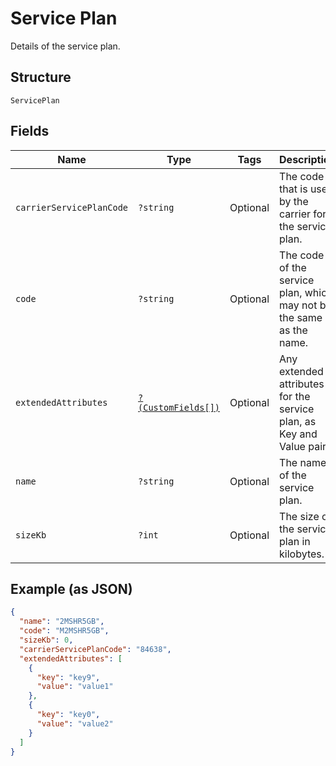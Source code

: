 
# Service Plan

Details of the service plan.

## Structure

`ServicePlan`

## Fields

| Name | Type | Tags | Description | Getter | Setter |
|  --- | --- | --- | --- | --- | --- |
| `carrierServicePlanCode` | `?string` | Optional | The code that is used by the carrier for the service plan. | getCarrierServicePlanCode(): ?string | setCarrierServicePlanCode(?string carrierServicePlanCode): void |
| `code` | `?string` | Optional | The code of the service plan, which may not be the same as the name. | getCode(): ?string | setCode(?string code): void |
| `extendedAttributes` | [`?(CustomFields[])`](../../doc/models/custom-fields.md) | Optional | Any extended attributes for the service plan, as Key and Value pairs. | getExtendedAttributes(): ?array | setExtendedAttributes(?array extendedAttributes): void |
| `name` | `?string` | Optional | The name of the service plan. | getName(): ?string | setName(?string name): void |
| `sizeKb` | `?int` | Optional | The size of the service plan in kilobytes. | getSizeKb(): ?int | setSizeKb(?int sizeKb): void |

## Example (as JSON)

```json
{
  "name": "2MSHR5GB",
  "code": "M2MSHR5GB",
  "sizeKb": 0,
  "carrierServicePlanCode": "84638",
  "extendedAttributes": [
    {
      "key": "key9",
      "value": "value1"
    },
    {
      "key": "key0",
      "value": "value2"
    }
  ]
}
```

